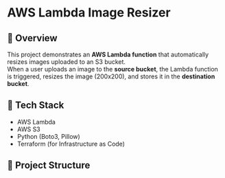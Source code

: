 # AWS Lambda Image Resizer

## 📌 Overview
This project demonstrates an **AWS Lambda function** that automatically resizes images uploaded to an S3 bucket.  
When a user uploads an image to the **source bucket**, the Lambda function is triggered, resizes the image (200x200), and stores it in the **destination bucket**.

## 🚀 Tech Stack
- AWS Lambda
- AWS S3
- Python (Boto3, Pillow)
- Terraform (for Infrastructure as Code)

## 📂 Project Structure
